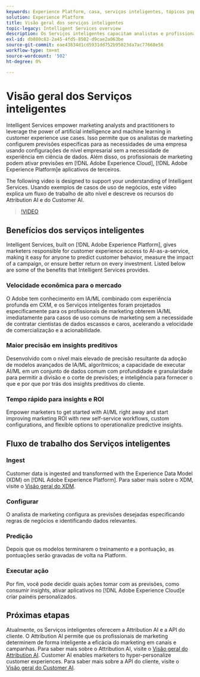 ```yaml
---
keywords: Experience Platform, casa, serviços inteligentes, tópicos populares, serviço inteligente, serviço inteligente
solution: Experience Platform
title: Visão geral dos serviços inteligentes
topic-legacy: Intelligent Services overview
description: Os Serviços inteligentes capacitam analistas e profissionais de marketing a aproveitar o potencial da inteligência artificial e do aprendizado de máquina em casos de uso da experiência do cliente. Isso permite que os analistas de marketing configurem previsões específicas para as necessidades de uma empresa usando configurações de nível empresarial sem a necessidade de experiência em ciência de dados. Além disso, os profissionais de marketing podem ativar previsões em aplicativos da Adobe Experience Cloud, Adobe Experience Platform e de terceiros.
exl-id: db080c83-2a45-4fd5-8502-d9cae2a063be
source-git-commit: eae43834d1cd5931dd752b95023da7ac77668e56
workflow-type: tm+mt
source-wordcount: '502'
ht-degree: 0%

---
```


# Visão geral dos Serviços inteligentes

Intelligent Services empower marketing analysts and practitioners to leverage the power of artificial intelligence and machine learning in customer experience use cases. Isso permite que os analistas de marketing configurem previsões específicas para as necessidades de uma empresa usando configurações de nível empresarial sem a necessidade de experiência em ciência de dados. Além disso, os profissionais de marketing podem ativar previsões em [!DNL Adobe Experience Cloud], [!DNL Adobe Experience Platform]e aplicativos de terceiros.

The following video is designed to support your understanding of Intelligent Services. Usando exemplos de casos de uso de negócios, este vídeo explica um fluxo de trabalho de alto nível e descreve os recursos do Attribution AI e do Customer AI.

>[!VIDEO](https://video.tv.adobe.com/v/32654?learn=on&quality=12)

## Benefícios dos serviços inteligentes

Intelligent Services, built on [!DNL Adobe Experience Platform], gives marketers responsible for customer experience access to AI-as-a-service, making it easy for anyone to predict customer behavior, measure the impact of a campaign, or ensure better return on every investment. Listed below are some of the benefits that Intelligent Services provides.

### Velocidade econômica para o mercado

O Adobe tem conhecimento em IA/ML combinado com experiência profunda em CXM, e os Serviços inteligentes foram projetados especificamente para os profissionais de marketing obterem IA/ML imediatamente para casos de uso comuns de marketing sem a necessidade de contratar cientistas de dados escassos e caros, acelerando a velocidade de comercialização e a acionabilidade.

### Maior precisão em insights preditivos

Desenvolvido com o nível mais elevado de precisão resultante da adoção de modelos avançados de IA/ML algorítmicos; a capacidade de executar AI/ML em um conjunto de dados comum com profundidade e granularidade para permitir a divisão e o corte de previsões; e inteligência para fornecer o que e por que por trás dos insights preditivos do cliente.

### Tempo rápido para insights e ROI

Empower marketers to get started with AI/ML right away and start improving marketing ROI with new self-service workflows, custom configurations, and flexible options to operationalize predictive insights.

## Fluxo de trabalho dos Serviços inteligentes

### Ingest

Customer data is ingested and transformed with the Experience Data Model (XDM) on [!DNL Adobe Experience Platform]. Para saber mais sobre o XDM, visite o [Visão geral do XDM](../xdm/home.md).

### Configurar 

O analista de marketing configura as previsões desejadas especificando regras de negócios e identificando dados relevantes.

### Predição

Depois que os modelos terminarem o treinamento e a pontuação, as pontuações serão gravadas de volta na Platform.

### Executar ação

Por fim, você pode decidir quais ações tomar com as previsões, como consumir insights, ativar aplicativos no [!DNL Adobe Experience Cloud]e criar painéis personalizados.

## Próximas etapas

Atualmente, os Serviços inteligentes oferecem a Attribution AI e a API do cliente. O Attribution AI permite que os profissionais de marketing determinem de forma inteligente a eficácia do marketing em canais e campanhas. Para saber mais sobre o Attribution AI, visite o [Visão geral do Attribution AI](./attribution-ai/overview.md). Customer AI enables marketers to hyper-personalize customer experiences. Para saber mais sobre a API do cliente, visite o [Visão geral do Customer AI](./customer-ai/overview.md).
